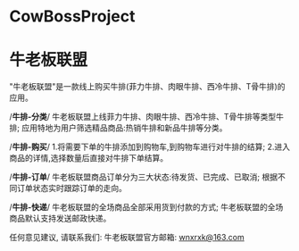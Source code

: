 # CowBossProject
# 牛老板联盟

  "牛老板联盟"是一款线上购买牛排(菲力牛排、肉眼牛排、西冷牛排、T骨牛排)的应用。
  
  /**牛排-分类**/
  牛老板联盟上线菲力牛排、肉眼牛排、西冷牛排、T骨牛排等类型牛排;
  应用特地为用户筛选精品商品:热销牛排和新品牛排等分类。

  /**牛排-购买**/
  1.将需要下单的牛排添加到购物车,到购物车进行对牛排的结算;
  2.进入商品的详情,选择数量后直接对牛排下单结算。
  
  /**牛排-订单**/
  牛老板联盟商品订单分为三大状态:待发货、已完成、已取消;
  根据不同订单状态实时跟踪订单的走向。
  
  /**牛排-快递**/
  牛老板联盟的全场商品全部采用货到付款的方式;
  牛老板联盟的全场商品默认支持发送邮政快递。
  
  任何意见建议, 请联系我们: 
  牛老板联盟官方邮箱: wnxrxk@163.com
